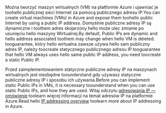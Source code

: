 <span data-ttu-id="dfe9f-101">Można tworzyć maszyn wirtualnych (VM) na platformie Azure i ujawniać je toohello publicznej sieci Internet za pomocą publicznego adresu IP.</span><span class="sxs-lookup"><span data-stu-id="dfe9f-101">You can create virtual machines (VMs) in Azure and expose them toohello public Internet by using a public IP address.</span></span> <span data-ttu-id="dfe9f-102">Domyślnie publiczne adresy IP są dynamiczne i toothem adres skojarzony hello może ulec zmianie po usunięciu hello maszyny Wirtualnej.</span><span class="sxs-lookup"><span data-stu-id="dfe9f-102">By default, Public IPs are dynamic and hello address associated toothem may change when hello VM is deleted.</span></span> <span data-ttu-id="dfe9f-103">tooguarantee, który hello wirtualna zawsze używa hello sam publiczny adres IP, należy toocreate statycznego publicznego adresu IP.</span><span class="sxs-lookup"><span data-stu-id="dfe9f-103">tooguarantee that hello VM always uses hello same public IP address, you need toocreate a static Public IP.</span></span> 

<span data-ttu-id="dfe9f-104">Przed zaimplementowaniem statyczne publiczne adresy IP na maszynach wirtualnych jest niezbędne toounderstand gdy używasz statyczne publiczne adresy IP i sposobu ich używania.</span><span class="sxs-lookup"><span data-stu-id="dfe9f-104">Before you can implement static Public IPs in VMs, it is necessary toounderstand when you can use static Public IPs, and how they are used.</span></span> <span data-ttu-id="dfe9f-105">Witaj odczytu [adresowania IP — omówienie](../articles/virtual-network/virtual-network-ip-addresses-overview-arm.md) toolearn więcej informacji na temat adresów IP na platformie Azure.</span><span class="sxs-lookup"><span data-stu-id="dfe9f-105">Read hello [IP addressing overview](../articles/virtual-network/virtual-network-ip-addresses-overview-arm.md) toolearn more about IP addressing in Azure.</span></span>

